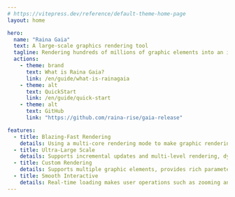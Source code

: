```yaml
---
# https://vitepress.dev/reference/default-theme-home-page
layout: home

hero:
  name: "Raina Gaia"
  text: A large-scale graphics rendering tool
  tagline: Rendering hundreds of millions of graphic elements into an image takes only tens of seconds.
  actions:
    - theme: brand
      text: What is Raina Gaia?
      link: /en/guide/what-is-rainagaia
    - theme: alt
      text: QuickStart
      link: /en/guide/quick-start
    - theme: alt
      text: GitHub
      link: "https://github.com/raina-rise/gaia-release"

features:
  - title: Blazing-Fast Rendering
    details: Using a multi-core rendering mode to make graphic rendering faster, effortlessly handling even complex graphics.
  - title: Ultra-Large Scale
    details: Supports incremental updates and multi-level rendering, dynamically adjusting details to easily handle rendering of hundreds of millions of graphics.
  - title: Custom Rendering
    details: Supports multiple graphic elements, provides rich parameter settings, and allows for free adjustment of rendering effects.
  - title: Smooth Interactive
    details: Real-time loading makes user operations such as zooming and dragging smoother, delivering a more fluid experience.
---
```

